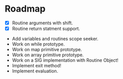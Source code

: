 # Roadmap 

- [x] Routine arguments with shift.
- [x] Routine return statment support. 
- Add variables and routines scope seeker.
- Work on while prototype. 
- Work on map primitive prototype.
- Work on array primitive prototype.
- Work on a SIG implementation with Routine Object!
- Implement exit method!
- Implement evaluation.